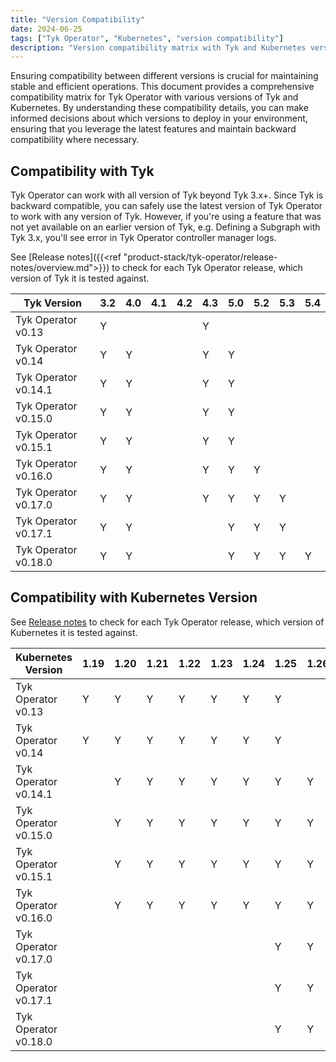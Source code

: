 ```yaml
---
title: "Version Compatibility"
date: 2024-06-25
tags: ["Tyk Operator", "Kubernetes", "version compatibility"]
description: "Version compatibility matrix with Tyk and Kubernetes version"
---
```


Ensuring compatibility between different versions is crucial for maintaining stable and efficient operations. This document provides a comprehensive compatibility matrix for Tyk Operator with various versions of Tyk and Kubernetes. By understanding these compatibility details, you can make informed decisions about which versions to deploy in your environment, ensuring that you leverage the latest features and maintain backward compatibility where necessary.

## Compatibility with Tyk

Tyk Operator can work with all version of Tyk beyond Tyk 3.x+. Since Tyk is backward compatible, you can safely use the
latest version of Tyk Operator to work with any version of Tyk.
However, if you're using a feature that was not yet available on an earlier version of Tyk, e.g. Defining a Subgraph with Tyk 3.x, you'll see error in Tyk Operator controller manager logs.

See [Release notes]({{<ref "product-stack/tyk-operator/release-notes/overview.md">}}) to check for each Tyk Operator release,
which version of Tyk it is tested against.

| Tyk Version          | 3.2 | 4.0 | 4.1 | 4.2 | 4.3 | 5.0 | 5.2 | 5.3 | 5.4 |
| -------------------- | --- | --- | --- | --- | --- | --- | --- | --- | --- |
| Tyk Operator v0.13   | Y   |     |     |     | Y   |     |     |     |     |
| Tyk Operator v0.14   | Y   | Y   |     |     | Y   | Y   |     |     |     |
| Tyk Operator v0.14.1 | Y   | Y   |     |     | Y   | Y   |     |     |     |
| Tyk Operator v0.15.0 | Y   | Y   |     |     | Y   | Y   |     |     |     |
| Tyk Operator v0.15.1 | Y   | Y   |     |     | Y   | Y   |     |     |     |
| Tyk Operator v0.16.0 | Y   | Y   |     |     | Y   | Y   | Y   |     |     |
| Tyk Operator v0.17.0 | Y   | Y   |     |     | Y   | Y   | Y   | Y   |     |
| Tyk Operator v0.17.1 | Y   | Y   |     |     |     | Y   | Y   | Y   |     |
| Tyk Operator v0.18.0 | Y   | Y   |     |     |     | Y   | Y   | Y   | Y   |

## Compatibility with Kubernetes Version

See [Release notes](https://github.com/TykTechnologies/tyk-operator/releases) to check for each Tyk Operator release,
which version of Kubernetes it is tested against.

| Kubernetes Version   | 1.19 | 1.20 | 1.21 | 1.22 | 1.23 | 1.24 | 1.25 | 1.26 | 1.27 | 1.28 | 1.29 |
| -------------------- | ---- | ---- | ---- | ---- | ---- | ---- | ---- | ---- | ---- | ---- | ---- |
| Tyk Operator v0.13   | Y    | Y    | Y    | Y    | Y    | Y    | Y    |      |      |      |      |
| Tyk Operator v0.14   | Y    | Y    | Y    | Y    | Y    | Y    | Y    |      |      |      |      |
| Tyk Operator v0.14.1 |      | Y    | Y    | Y    | Y    | Y    | Y    | Y    |      |      |      |
| Tyk Operator v0.15.0 |      | Y    | Y    | Y    | Y    | Y    | Y    | Y    |      |      |      |
| Tyk Operator v0.15.1 |      | Y    | Y    | Y    | Y    | Y    | Y    | Y    |      |      |      |
| Tyk Operator v0.16.0 |      | Y    | Y    | Y    | Y    | Y    | Y    | Y    |      |      |      |
| Tyk Operator v0.17.0 |      |      |      |      |      |      | Y    | Y    | Y    | Y    | Y    |
| Tyk Operator v0.17.1 |      |      |      |      |      |      | Y    | Y    | Y    | Y    | Y    |
| Tyk Operator v0.18.0 |      |      |      |      |      |      | Y    | Y    | Y    | Y    | Y    |
